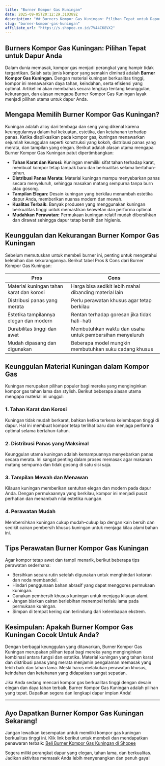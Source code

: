 ```yaml
---
title: "Burner Kompor Gas Kuningan"
date: 2025-09-05T20:12:29.310389Z
description: "## Burners Kompor Gas Kuningan: Pilihan Tepat untuk Dapur Anda..."
slug: "burner-kompor-gas-kuningan"
affiliate_url: "https://s.shopee.co.id/7V44C68VX2"
---
```

## Burners Kompor Gas Kuningan: Pilihan Tepat untuk Dapur Anda

Dalam dunia memasak, kompor gas menjadi perangkat yang hampir tidak tergantikan. Salah satu jenis kompor yang semakin diminati adalah **Burner Kompor Gas Kuningan**. Dengan material kuningan berkualitas tinggi, kompor ini menawarkan daya tahan, keindahan, serta efisiensi yang optimal. Artikel ini akan membahas secara lengkap tentang keunggulan, kekurangan, dan alasan mengapa Burner Kompor Gas Kuningan layak menjadi pilihan utama untuk dapur Anda.

## Mengapa Memilih Burner Kompor Gas Kuningan?

Kuningan adalah alloy dari tembaga dan seng yang dikenal karena keunggulannya dalam hal kekuatan, estetika, dan ketahanan terhadap panas. Ketika diaplikasikan pada kompor gas, kuningan menawarkan sejumlah keunggulan seperti konstruksi yang kokoh, distribusi panas yang merata, dan tampilan yang elegan. Berikut adalah alasan utama mengapa Burner Kompor Gas Kuningan patut dipertimbangkan:

- **Tahan Karat dan Korosi:** Kuningan memiliki sifat tahan terhadap karat, membuat kompor tetap tampak baru dan berkualitas selama bertahun-tahun.
- **Distribusi Panas Merata:** Material kuningan mampu menyebarkan panas secara menyeluruh, sehingga masakan matang sempurna tanpa burn atau gosong.
- **Tampilan Elegan:** Desain kuningan yang berkilau menambah estetika dapur Anda, memberikan nuansa modern dan mewah.
- **Kualitas Terbaik:** Banyak produsen yang menggunakan kuningan berkualitas tinggi untuk memastikan keawetan dan performa optimal.
- **Mudahkan Perawatan:** Permukaan kuningan relatif mudah dibersihkan dan dirawat sehingga dapur tetap bersih dan higienis.

## Keunggulan dan Kekurangan Burner Kompor Gas Kuningan

Sebelum memutuskan untuk membeli burner ini, penting untuk mengetahui kelebihan dan kekurangannya. Berikut tabel Pros & Cons dari Burner Kompor Gas Kuningan:

| **Pros** | **Cons** |
|---|---|
| Material kuningan tahan karat dan korosi | Harga bisa sedikit lebih mahal dibanding material lain |
| Distribusi panas yang merata | Perlu perawatan khusus agar tetap berkilau |
| Estetika tampilannya elegan dan modern | Rentan terhadap goresan jika tidak hati-hati |
| Durabilitas tinggi dan awet | Membutuhkan waktu dan usaha untuk pembersihan menyeluruh |
| Mudah dipasang dan digunakan | Beberapa model mungkin membutuhkan suku cadang khusus |

## Keunggulan Material Kuningan dalam Kompor Gas

Kuningan merupakan pilihan populer bagi mereka yang menginginkan kompor gas tahan lama dan stylish. Berikut beberapa alasan utama mengapa material ini unggul:

### 1. Tahan Karat dan Korosi

Kuningan tidak mudah berkarat, bahkan ketika terkena kelembapan tinggi di dapur. Hal ini membuat kompor tetap terlihat baru dan menjaga performa optimal selama bertahun-tahun.

### 2. Distribusi Panas yang Maksimal

Keunggulan utama kuningan adalah kemampuannya menyebarkan panas secara merata. Ini sangat penting dalam proses memasak agar makanan matang sempurna dan tidak gosong di satu sisi saja.

### 3. Tampilan Mewah dan Menawan

Kilauan kuningan memberikan sentuhan elegan dan modern pada dapur Anda. Dengan permukaannya yang berkilau, kompor ini menjadi pusat perhatian dan menambah nilai estetika ruangan.

### 4. Perawatan Mudah

Membersihkan kuningan cukup mudah–cukup lap dengan kain bersih dan sedikit cairan pembersih khusus kuningan untuk menjaga kilau alami bahan ini.

## Tips Perawatan Burner Kompor Gas Kuningan

Agar kompor tetap awet dan tampil menarik, berikut beberapa tips perawatan sederhana:

- Bersihkan secara rutin setelah digunakan untuk menghindari kotoran dan noda membandel.
- Hindari penggunaan bahan abrasif yang dapat menggores permukaan kuningan.
- Gunakan pembersih khusus kuningan untuk menjaga kilauan alami.
- Jangan biarkan cairan berlebihan menempel terlalu lama pada permukaan kuningan.
- Simpan di tempat kering dan terlindung dari kelembapan ekstrem.

## Kesimpulan: Apakah Burner Kompor Gas Kuningan Cocok Untuk Anda?

Dengan berbagai keunggulan yang ditawarkan, Burner Kompor Gas Kuningan merupakan pilihan tepat bagi mereka yang menginginkan kombinasi antara fungsi dan estetika. Material kuningan yang tahan karat dan distribusi panas yang merata menjamin pengalaman memasak yang lebih baik dan tahan lama. Meski harus melakukan perawatan khusus, keindahan dan ketahanan yang didapatkan sangat sepadan.

Jika Anda sedang mencari kompor gas berkualitas tinggi dengan desain elegan dan daya tahan terbaik, Burner Kompor Gas Kuningan adalah pilihan yang tepat. Dapatkan segera dan lengkapi dapur impian Anda!

---

## Ayo Dapatkan Burner Kompor Gas Kuningan Sekarang!

Jangan lewatkan kesempatan untuk memiliki kompor gas kuningan berkualitas tinggi ini. Klik link berikut untuk membeli dan mendapatkan penawaran terbaik: [Beli Burner Kompor Gas Kuningan di Shopee](https://s.shopee.co.id/7V44C68VX2)

Segera miliki perangkat dapur yang elegan, tahan lama, dan berkualitas. Jadikan aktivitas memasak Anda lebih menyenangkan dan penuh gaya!